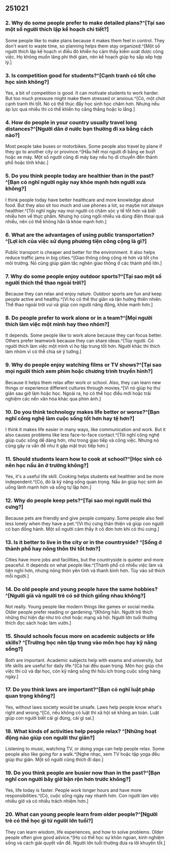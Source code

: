 ## 251021

### 2. Why do some people prefer to make detailed plans?^[Tại sao một số người thích lập kế hoạch chi tiết?]

Some people like to make plans because it makes them feel in control. They don't want to waste time, so planning helps them stay organized.^[Một số người thích lập kế hoạch vì điều đó khiến họ cảm thấy kiểm soát được công việc. Họ không muốn lãng phí thời gian, nên kế hoạch giúp họ sắp xếp hợp lý.]

### 3. Is competition good for students?^[Cạnh tranh có tốt cho học sinh không?]

Yes, a bit of competition is good. It can motivate students to work harder. But too much pressure might make them stressed or anxious.^[Có, một chút cạnh tranh thì tốt. Nó có thể thúc đẩy học sinh học chăm hơn. Nhưng nếu áp lực quá nhiều thì có thể khiến họ căng thẳng hoặc lo lắng.]

### 4. How do people in your country usually travel long distances?^[Người dân ở nước bạn thường đi xa bằng cách nào?]

Most people take buses or motorbikes. Some people also travel by plane if they go to another city or province.^[Hầu hết mọi người đi bằng xe buýt hoặc xe máy. Một số người cũng đi máy bay nếu họ di chuyển đến thành phố hoặc tỉnh khác.]

### 5. Do you think people today are healthier than in the past?^[Bạn có nghĩ người ngày nay khỏe mạnh hơn người xưa không?]

I think people today have better healthcare and more knowledge about food. But they also sit too much and use phones a lot, so maybe not always healthier.^[Tôi nghĩ ngày nay mọi người có chăm sóc y tế tốt hơn và biết nhiều hơn về thực phẩm. Nhưng họ cũng ngồi nhiều và dùng điện thoại quá nhiều, nên có thể không hẳn là khỏe mạnh hơn.]

### 6. What are the advantages of using public transportation?^[Lợi ích của việc sử dụng phương tiện công cộng là gì?]

Public transport is cheaper and better for the environment. It also helps reduce traffic jams in big cities.^[Giao thông công cộng rẻ hơn và tốt cho môi trường. Nó cũng giúp giảm tắc nghẽn giao thông ở các thành phố lớn.]

### 7. Why do some people enjoy outdoor sports?^[Tại sao một số người thích thể thao ngoài trời?]

Because they can relax and enjoy nature. Outdoor sports are fun and keep people active and healthy.^[Vì họ có thể thư giãn và tận hưởng thiên nhiên. Thể thao ngoài trời vui và giúp con người năng động, khỏe mạnh hơn.]

### 8. Do people prefer to work alone or in a team?^[Mọi người thích làm việc một mình hay theo nhóm?]

It depends. Some people like to work alone because they can focus better. Others prefer teamwork because they can share ideas.^[Tùy người. Có người thích làm việc một mình vì họ tập trung tốt hơn. Người khác thì thích làm nhóm vì có thể chia sẻ ý tưởng.]

### 9. Why do people enjoy watching films or TV shows?^[Tại sao mọi người thích xem phim hoặc chương trình truyền hình?]

Because it helps them relax after work or school. Also, they can learn new things or experience different cultures through movies.^[Vì nó giúp họ thư giãn sau giờ làm hoặc học. Ngoài ra, họ có thể học điều mới hoặc trải nghiệm các nền văn hóa khác qua phim ảnh.]

### 10. Do you think technology makes life better or worse?^[Bạn nghĩ công nghệ làm cuộc sống tốt hơn hay tệ hơn?]

I think it makes life easier in many ways, like communication and work. But it also causes problems like less face-to-face contact.^[Tôi nghĩ công nghệ giúp cuộc sống dễ dàng hơn, như trong giao tiếp và công việc. Nhưng nó cũng gây ra vấn đề như ít gặp mặt trực tiếp hơn.]

### 11. Should students learn how to cook at school?^[Học sinh có nên học nấu ăn ở trường không?]

Yes, it's a useful life skill. Cooking helps students eat healthier and be more independent.^[Có, đó là kỹ năng sống quan trọng. Nấu ăn giúp học sinh ăn uống lành mạnh hơn và sống tự lập hơn.]

### 12. Why do people keep pets?^[Tại sao mọi người nuôi thú cưng?]

Because pets are friendly and give people company. Some people also feel less lonely when they have a pet.^[Vì thú cưng thân thiện và giúp con người có bạn đồng hành. Một số người cảm thấy ít cô đơn hơn khi có thú cưng.]

### 13. Is it better to live in the city or in the countryside? ^[Sống ở thành phố hay nông thôn thì tốt hơn?]

Cities have more jobs and facilities, but the countryside is quieter and more peaceful. It depends on what people like.^[Thành phố có nhiều việc làm và tiện nghi hơn, nhưng nông thôn yên tĩnh và thanh bình hơn. Tùy vào sở thích mỗi người.]
### 14. Do old people and young people have the same hobbies?^[Người già và người trẻ có sở thích giống nhau không?]

Not really. Young people like modern things like games or social media. Older people prefer reading or gardening.^[Không hẳn. Người trẻ thích những thứ hiện đại như trò chơi hoặc mạng xã hội. Người lớn tuổi thường thích đọc sách hoặc làm vườn.]
### 15. Should schools focus more on academic subjects or life skills? ^[Trường học nên tập trung vào môn học hay kỹ năng sống?]

Both are important. Academic subjects help with exams and university, but life skills are useful for daily life.^[Cả hai đều quan trọng. Môn học giúp cho việc thi cử và đại học, còn kỹ năng sống thì hữu ích trong cuộc sống hàng ngày.]

### 17. Do you think laws are important?^[Bạn có nghĩ luật pháp quan trọng không?]

Yes, without laws society would be unsafe. Laws help people know what's right and wrong.^[Có, nếu không có luật thì xã hội sẽ không an toàn. Luật giúp con người biết cái gì đúng, cái gì sai.]

### 18. What kinds of activities help people relax? ^[Những hoạt động nào giúp con người thư giãn?]

Listening to music, watching TV, or doing yoga can help people relax. Some people also like going for a walk.^[Nghe nhạc, xem TV hoặc tập yoga đều giúp thư giãn. Một số người cũng thích đi dạo.]

### 19. Do you think people are busier now than in the past?^[Bạn nghĩ con người bây giờ bận rộn hơn trước không?]

Yes, life today is faster. People work longer hours and have more responsibilities.^[Có, cuộc sống ngày nay nhanh hơn. Con người làm việc nhiều giờ và có nhiều trách nhiệm hơn.]

### 20. What can young people learn from older people?^[Người trẻ có thể học gì từ người lớn tuổi?]

They can learn wisdom, life experiences, and how to solve problems. Older people often give good advice.^[Họ có thể học sự khôn ngoan, kinh nghiệm sống và cách giải quyết vấn đề. Người lớn tuổi thường đưa ra lời khuyên tốt.]







